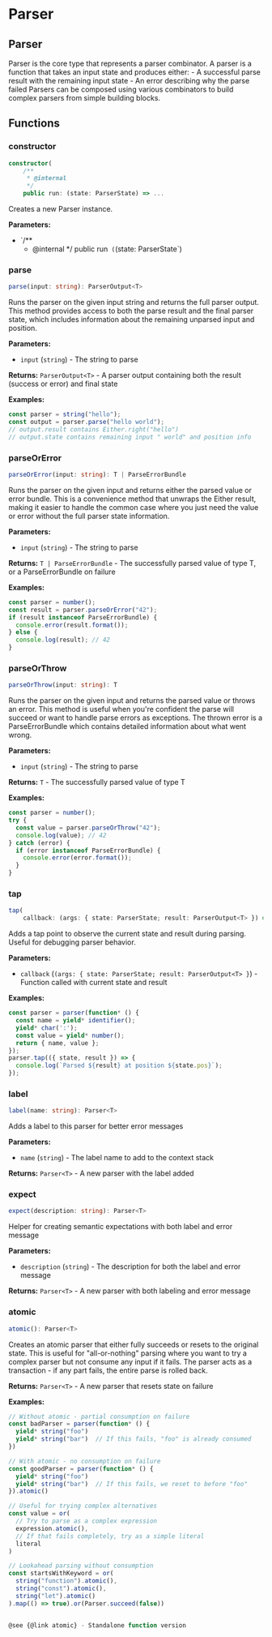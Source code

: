 # Parser

## Parser

Parser is the core type that represents a parser combinator. A parser is a function that takes an input state and produces either: - A successful parse result with the remaining input state - An error describing why the parse failed Parsers can be composed using various combinators to build complex parsers from simple building blocks.

## Functions

### constructor

```typescript
constructor(
    /**
     * @internal
     */
    public run: (state: ParserState) => ...
```

Creates a new Parser instance.

**Parameters:**

- `/**
     * @internal
     */
    public run` (`(state: ParserState`)

### parse

```typescript
parse(input: string): ParserOutput<T>
```

Runs the parser on the given input string and returns the full parser output. This method provides access to both the parse result and the final parser state, which includes information about the remaining unparsed input and position.

**Parameters:**

- `input` (`string`) - The string to parse

**Returns:** `ParserOutput<T>` - A parser output containing both the result (success or error) and final state

**Examples:**

```typescript
const parser = string("hello");
const output = parser.parse("hello world");
// output.result contains Either.right("hello")
// output.state contains remaining input " world" and position info
```

### parseOrError

```typescript
parseOrError(input: string): T | ParseErrorBundle
```

Runs the parser on the given input and returns either the parsed value or error bundle. This is a convenience method that unwraps the Either result, making it easier to handle the common case where you just need the value or error without the full parser state information.

**Parameters:**

- `input` (`string`) - The string to parse

**Returns:** `T | ParseErrorBundle` - The successfully parsed value of type T, or a ParseErrorBundle on failure

**Examples:**

```typescript
const parser = number();
const result = parser.parseOrError("42");
if (result instanceof ParseErrorBundle) {
  console.error(result.format());
} else {
  console.log(result); // 42
}
```

### parseOrThrow

```typescript
parseOrThrow(input: string): T
```

Runs the parser on the given input and returns the parsed value or throws an error. This method is useful when you're confident the parse will succeed or want to handle parse errors as exceptions. The thrown error is a ParseErrorBundle which contains detailed information about what went wrong.

**Parameters:**

- `input` (`string`) - The string to parse

**Returns:** `T` - The successfully parsed value of type T

**Examples:**

```typescript
const parser = number();
try {
  const value = parser.parseOrThrow("42");
  console.log(value); // 42
} catch (error) {
  if (error instanceof ParseErrorBundle) {
    console.error(error.format());
  }
}
```

### tap

```typescript
tap(
    callback: (args: { state: ParserState; result: ParserOutput<T> }) => ...
```

Adds a tap point to observe the current state and result during parsing. Useful for debugging parser behavior.

**Parameters:**

- `callback` (`(args: { state: ParserState; result: ParserOutput<T> }`) - Function called with current state and result

**Examples:**

```typescript
const parser = parser(function* () {
  const name = yield* identifier();
  yield* char(':');
  const value = yield* number();
  return { name, value };
});
parser.tap(({ state, result }) => {
  console.log(`Parsed ${result} at position ${state.pos}`);
});
```

### label

```typescript
label(name: string): Parser<T>
```

Adds a label to this parser for better error messages

**Parameters:**

- `name` (`string`) - The label name to add to the context stack

**Returns:** `Parser<T>` - A new parser with the label added

### expect

```typescript
expect(description: string): Parser<T>
```

Helper for creating semantic expectations with both label and error message

**Parameters:**

- `description` (`string`) - The description for both the label and error message

**Returns:** `Parser<T>` - A new parser with both labeling and error message

### atomic

```typescript
atomic(): Parser<T>
```

Creates an atomic parser that either fully succeeds or resets to the original state. This is useful for "all-or-nothing" parsing where you want to try a complex parser but not consume any input if it fails. The parser acts as a transaction - if any part fails, the entire parse is rolled back.

**Returns:** `Parser<T>` - A new parser that resets state on failure

**Examples:**

```typescript
// Without atomic - partial consumption on failure
const badParser = parser(function* () {
  yield* string("foo")
  yield* string("bar")  // If this fails, "foo" is already consumed
})

// With atomic - no consumption on failure
const goodParser = parser(function* () {
  yield* string("foo")
  yield* string("bar")  // If this fails, we reset to before "foo"
}).atomic()
```

```typescript
// Useful for trying complex alternatives
const value = or(
  // Try to parse as a complex expression
  expression.atomic(),
  // If that fails completely, try as a simple literal
  literal
)
```

```typescript
// Lookahead parsing without consumption
const startsWithKeyword = or(
  string("function").atomic(),
  string("const").atomic(),
  string("let").atomic()
).map(() => true).or(Parser.succeed(false))


@see {@link atomic} - Standalone function version
```

